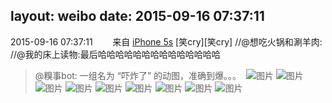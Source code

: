 layout: weibo
date: 2015-09-16 07:37:11
---
<meta name="referrer" content="no-referrer" />

2015-09-16 07:37:11  &nbsp;&nbsp;&nbsp;&nbsp;&nbsp;&nbsp; 来自 <a href="sinaweibo://customweibosource" rel="nofollow">iPhone 5s</a>
[笑cry][笑cry] //@想吃火锅和涮羊肉: //@我的床上读物:最后哈哈哈哈哈哈哈哈哈哈哈哈哈哈
>  @糗事bot: 一组名为 “吓炸了” 的动图，准确到爆。。。 ​​​
>  ![图片](https://ww2.sinaimg.cn/large/668669eagw1ew3hb38fg2g209q04hb29.gif)
>  ![图片](https://ww1.sinaimg.cn/large/668669eagw1ew3hb5t5rzg20b406q1kx.gif)
>  ![图片](https://ww3.sinaimg.cn/large/668669eagw1ew3hba03gjg20a8076u0x.gif)
>  ![图片](https://ww3.sinaimg.cn/large/668669eagw1ew3hbu5w56g208a04pb2c.gif)
>  ![图片](https://ww4.sinaimg.cn/large/668669eagw1ew3hbywuomg209g0d2x6p.gif)
>  ![图片](https://ww3.sinaimg.cn/large/668669eagw1ew3hc5p6fsg209g05ke82.gif)
>  ![图片](https://ww2.sinaimg.cn/large/668669eagw1ew3hbipplpg20a005nnpf.gif)
>  ![图片](https://ww1.sinaimg.cn/large/668669eagw1ew3hcawrvxg20ax0dwx6p.gif)
>  ![图片](https://ww3.sinaimg.cn/large/668669eagw1ew3hbk43kvg2064064wt2.gif)

